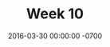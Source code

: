 ---
title: "Week 10"
layout: week
date: 2016-03-30 00:00:00 -0700
permalink: /week10/
goals:
  - "<a href='/indies/week9-projectwriting.html'>Crazy rapid thesis document writing</a>"
  - Focus on explaining better the foundations of my design (features, concepts, etc.)
  - User testing? Hopefully!
nextclass: "Individual project focus"
todo: no
done:
  - "(03/31) Understand how the audio function works on reveal.js"
  - "(04/01) Duolingo Landscape audit page"
  - "(04/04) Finish Duolingo landscape audit page"
  - "(04/05) <a href='/individual-project-focus/index.html' target='_blank'>Individual Project Focus</a>:Prepare in-class presentation"
  - "(04/05) Present and get feedback from peers"
schedule: no
---